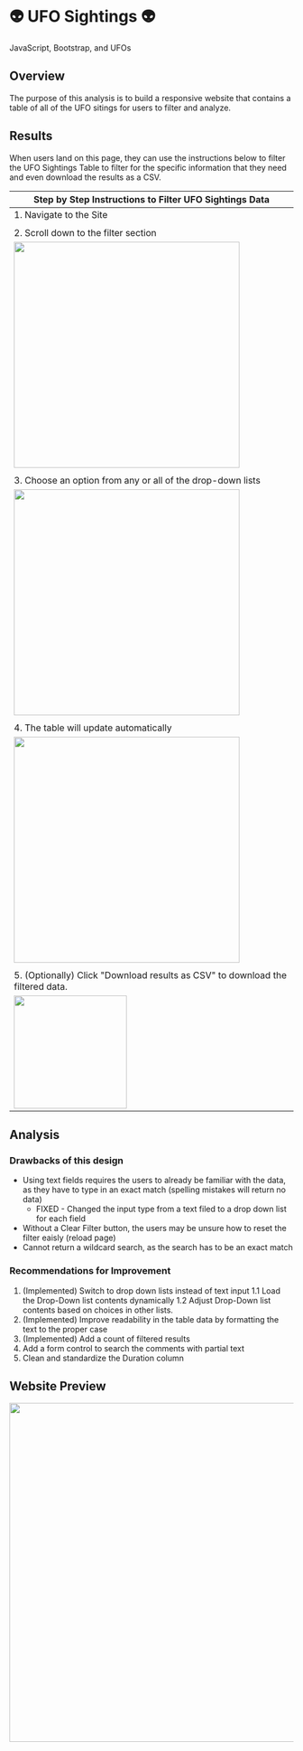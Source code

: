 # :alien: UFO Sightings :alien:
JavaScript, Bootstrap, and UFOs

## Overview
The purpose of this analysis is to build a responsive website that contains a table of all of the UFO sitings for users to filter and analyze.

## Results
When users land on this page, they can use the instructions below to filter the UFO Sightings Table to filter for the specific information that they need and even download the results as a CSV.

| Step by Step Instructions to Filter UFO Sightings Data |
| ----------------------|
| 1. Navigate to the Site|
|   |
| 2. Scroll down to the filter section|
| <img src="https://user-images.githubusercontent.com/107961905/189763720-2315687d-6683-4529-842d-2974654f7150.png" width="400"> |
|   |
| 3. Choose an option from any or all of the drop-down lists |
| <img src="https://user-images.githubusercontent.com/107961905/189762116-ff1b5b28-77d5-492f-aa76-c2fb4cc03e16.png" width="400"> |
|   |
| 4. The table will update automatically
| <img src="https://user-images.githubusercontent.com/107961905/189764394-59ef81ec-59c6-4b50-a176-b7122e8c8fd1.png" width="400"> |
|   |
| 5. (Optionally) Click "Download results as CSV" to download the filtered data.
| <img src="https://user-images.githubusercontent.com/107961905/189761959-7b5202ce-711a-4b03-afc2-c8a594449896.png" width="200"> |

## Analysis
### Drawbacks of this design
* Using text fields requires the users to already be familiar with the data, as they have to type in an exact match (spelling mistakes will return no data)
    * FIXED - Changed the input type from a text filed to a drop down list for each field
* Without a Clear Filter button, the users may be unsure how to reset the filter eaisly (reload page)
* Cannot return a wildcard search, as the search has to be an exact match

### Recommendations for Improvement
1. (Implemented) Switch to drop down lists instead of text input
    1.1 Load the Drop-Down list contents dynamically
    1.2 Adjust Drop-Down list contents based on choices in other lists.
2. (Implemented) Improve readability in the table data by formatting the text to the proper case
3. (Implemented) Add a count of filtered results
4. Add a form control to search the comments with partial text
5. Clean and standardize the Duration column

## Website Preview
<img src="https://user-images.githubusercontent.com/107961905/189765177-c7e44b3c-1832-4234-8cca-c4fa2c2e97bf.png" width="600">